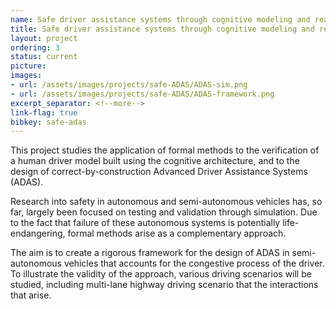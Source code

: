 ```yaml
---
name: Safe driver assistance systems through cognitive modeling and reactive synthesis
title: Safe driver assistance systems through cognitive modeling and reactive synthesis
layout: project
ordering: 3
status: current 
picture:
images:
- url: /assets/images/projects/safe-ADAS/ADAS-sim.png
- url: /assets/images/projects/safe-ADAS/ADAS-framework.png
excerpt_separator: <!--more-->
link-flag: true
bibkey: safe-adas
---
```


This project studies the application of formal methods to the verification of a human driver model built using the cognitive architecture, and to the design of correct-by-construction Advanced Driver Assistance Systems (ADAS).

<!--more-->

Research into safety in autonomous and semi-autonomous vehicles has, so far, largely been focused on testing and validation through simulation. Due to the fact that failure of these autonomous systems is potentially life-endangering, formal methods arise as a complementary approach.

The aim is to create a rigorous framework for the design of ADAS in semi-autonomous vehicles that accounts for the congestive process of the driver.  To illustrate the validity of the approach, various driving scenarios will be studied, including multi-lane highway driving scenario that the interactions that arise.
